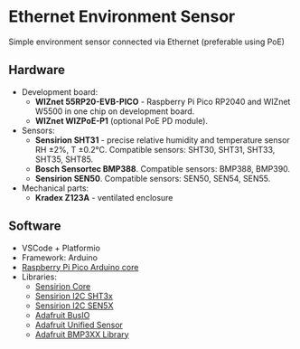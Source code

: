 # Ethernet Environment Sensor

Simple environment sensor connected via Ethernet (preferable using PoE)

## Hardware

- Development board:
  - **WIZnet 55RP20-EVB-PICO** - Raspberry Pi Pico RP2040 and WIZnet W5500 in one chip on development board.
  - **WIZnet WIZPoE-P1** (optional PoE PD module).
- Sensors:
  - **Sensirion SHT31** - precise relative humidity and temperature sensor RH ±2%, T  ±0.2°C. Compatible sensors: SHT30, SHT31, SHT33, SHT35, SHT85.
  - **Bosch Sensortec BMP388**. Compatible sensors: BMP388, BMP390.
  - **Sensirion SEN50**. Compatible sensors: SEN50, SEN54, SEN55.
- Mechanical parts:
  - **Kradex Z123A** - ventilated enclosure

## Software

- VSCode + Platformio
- Framework: Arduino
- [Raspberry Pi Pico Arduino core](https://github.com/earlephilhower/arduino-pico)
- Libraries:
  - [Sensirion Core](https://github.com/Sensirion/arduino-core)
  - [Sensirion I2C SHT3x](https://github.com/Sensirion/arduino-i2c-sht3x)
  - [Sensirion I2C SEN5X](https://github.com/Sensirion/arduino-i2c-sen5x)
  - [Adafruit BusIO](https://github.com/adafruit/Adafruit_BusIO)
  - [Adafruit Unified Sensor](https://github.com/adafruit/Adafruit_Sensor)
  - [Adafruit BMP3XX Library](https://github.com/adafruit/Adafruit_BMP3XX)
